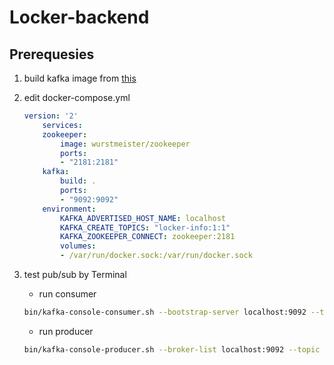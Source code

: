# Locker-backend

## Prerequesies

1. build kafka image from [this](https://github.com/wurstmeister/kafka-docker)

2. edit docker-compose.yml

    ```yml
    version: '2'
        services:
        zookeeper:
            image: wurstmeister/zookeeper
            ports:
            - "2181:2181"
        kafka:
            build: .
            ports:
            - "9092:9092"
        environment:
            KAFKA_ADVERTISED_HOST_NAME: localhost
            KAFKA_CREATE_TOPICS: "locker-info:1:1"
            KAFKA_ZOOKEEPER_CONNECT: zookeeper:2181
            volumes:
            - /var/run/docker.sock:/var/run/docker.sock  
    ```

3. test pub/sub by Terminal
    - run consumer

    ```sh
    bin/kafka-console-consumer.sh --bootstrap-server localhost:9092 --topic locker-info --from-beginning
    ```

    - run producer

    ```sh
    bin/kafka-console-producer.sh --broker-list localhost:9092 --topic locker-info
    ```